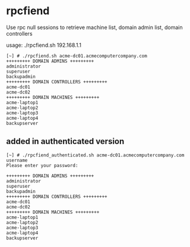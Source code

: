 # rpcfiend
Use rpc null sessions to retrieve machine list, domain admin list, domain controllers

usage: ./rpcfiend.sh 192.168.1.1

```
[~] # ./rpcfiend.sh acme-dc01.acmecomputercompany.com
+++++++++ DOMAIN ADMINS +++++++++
administrator
superuser
backupadmin
+++++++++ DOMAIN CONTROLLERS +++++++++
acme-dc01
acme-dc02
+++++++++ DOMAIN MACHINES +++++++++
acme-laptop1
acme-laptop2
acme-laptop3
acme-laptop4
backupserver

```

## added in authenticated version
```
[~] # ./rpcfiend_authenticated.sh acme-dc01.acmecomputercompany.com username
Please enter your password:

+++++++++ DOMAIN ADMINS +++++++++
administrator
superuser
backupadmin
+++++++++ DOMAIN CONTROLLERS +++++++++
acme-dc01
acme-dc02
+++++++++ DOMAIN MACHINES +++++++++
acme-laptop1
acme-laptop2
acme-laptop3
acme-laptop4
backupserver
```
